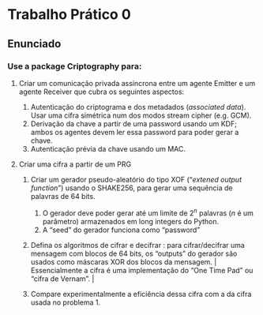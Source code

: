 # Trabalho Prático 0

## Enunciado

### Use a package Criptography  para:

1. Criar um comunicação privada assíncrona entre um agente Emitter e um agente Receiver que cubra os seguintes aspectos:
    1. Autenticação do criptograma e dos metadados (*associated data*). Usar uma cifra simétrica num dos modos stream cipher (e.g. GCM).
    2. Derivação da chave a partir de uma password  usando um KDF; ambos os agentes devem ler essa password para poder gerar a chave.
    3. Autenticação prévia da chave usando um MAC.


2. Criar uma cifra a partir de um PRG
    1. Criar um gerador pseudo-aleatório do tipo XOF (“*extened output function*”) usando o SHAKE256, para gerar uma sequência de palavras de 64 bits. 
        1. O gerador deve poder gerar até um limite de $2^n$ palavras ($n$ é um parâmetro) armazenados em long integers do Python.
        2. A “seed” do gerador funciona como “password”
    2. Defina os algoritmos de cifrar e decifrar : para cifrar/decifrar uma mensagem com blocos de 64 bits, os “outputs” do gerador são usados como máscaras XOR dos blocos da mensagem. 
| Essencialmente a cifra é uma implementação do  “One Time Pad” ou “cifra de Vernam”. |

    3. Compare experimentalmente a eficiência dessa cifra com a da cifra usada no problema 1.

